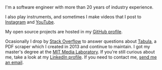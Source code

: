 I'm a software engineer with more than 20 years of industry experience. 

I also play instruments, and sometimes I make videos that I post to [Instagram](https://www.instagram.com/aristamanu/) and [YouTube](https://www.youtube.com/user/jazzido). 

My open source projects are hosted in my [GitHub profile](https://github.com/jazzido). 

Ocasionally I drop by [Stack Overflow](https://stackoverflow.com/users/3302955/manuel-aristar%c3%a1n) to answer questions about [Tabula](https://github.com/tabulapdf/tabula), a PDF scraper which I created in 2013 and continue to maintain. I got my master's degree at the [MIT Media Laboratory](https://media.mit.edu). If you're still curious about me, take a look at my [LinkedIn profile](https://www.linkedin.com/in/maristaran/). If you need to contact me, [send me an email](mailto:manuel@jazzido.com).
